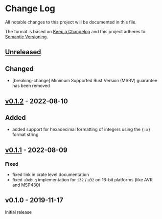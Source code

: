 # Change Log

All notable changes to this project will be documented in this file.

The format is based on [Keep a Changelog](http://keepachangelog.com/)
and this project adheres to [Semantic Versioning](http://semver.org/).

## [Unreleased]

## Changed

- [breaking-change] Minimum Supported Rust Version (MSRV) guarantee has been removed

## [v0.1.2] - 2022-08-10

## Added

- added support for hexadecimal formatting of integers using the `{:x}` format string

## [v0.1.1] - 2022-08-09

### Fixed

- fixed link in crate level documentation
- fixed `uDebug` implementation for `i32` / `u32` on 16-bit platforms (like AVR and MSP430)

## v0.1.0 - 2019-11-17

Initial release

[Unreleased]: https://github.com/japaric/ufmt/compare/ufmt-v0.1.2...HEAD
[v0.1.2]: https://github.com/japaric/ufmt/compare/ufmt-v0.1.1...ufmt-v0.1.2
[v0.1.1]: https://github.com/japaric/ufmt/compare/ufmt-v0.1.0...ufmt-v0.1.1
